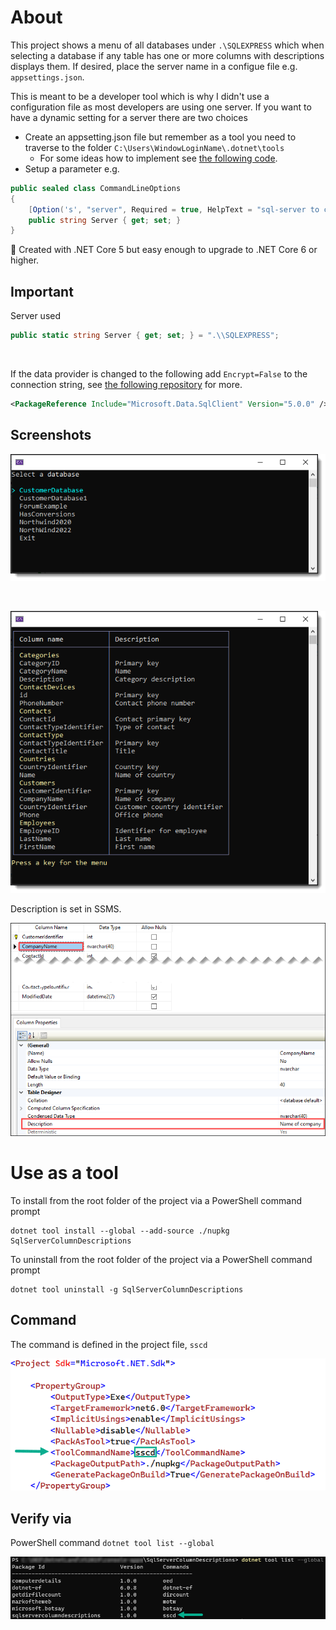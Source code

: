 ﻿# About

This project shows a menu of all databases under `.\SQLEXPRESS` which when selecting a database if any table has one or more columns with descriptions displays them. If desired, place the server name in a configue file e.g. `appsettings.json`.

This is meant to be a developer tool which is why I didn't use a configuration file as most developers are using one server. If you want to have a dynamic setting for a server there are two choices

- Create an appsetting.json file but remember as a tool you need to traverse to the folder `C:\Users\WindowLoginName\.dotnet\tools`
    - For some ideas how to implement see [the following code](https://github.com/karenpayneoregon/temp-work/blob/master/SqlServerColumnDescriptions/Classes/ServerConfiguration.cs).
- Setup a parameter e.g.

```csharp
public sealed class CommandLineOptions
{
    [Option('s', "server", Required = true, HelpText = "sql-server to connect too")]
    public string Server { get; set; }
}
```

:small_orange_diamond: Created with .NET Core 5 but easy enough to upgrade to .NET Core 6 or higher.

## Important

Server used 

```csharp
public static string Server { get; set; } = ".\\SQLEXPRESS";
```

</br>

If the data provider is changed to the following add `Encrypt=False` to the connection string, see [the following repository](https://github.com/karenpayneoregon/hide-exception-paths) for more.

```xml
<PackageReference Include="Microsoft.Data.SqlClient" Version="5.0.0" />
```


## Screenshots

![Main](assets/main.png)

</br>

![List](assets/list.png)

Description is set in SSMS.

![Design](assets/design.png)

# Use as a tool

To install from the root folder of the project via a PowerShell command prompt

```
dotnet tool install --global --add-source ./nupkg SqlServerColumnDescriptions
```

To uninstall from the root folder of the project via a PowerShell command prompt

```
dotnet tool uninstall -g SqlServerColumnDescriptions
```

## Command

The command is defined in the project file, `sscd`

![Project File](assets/projectFile.png)

## Verify via

PowerShell command `dotnet tool list --global`

![Listtools](assets/listtools.png)



